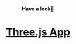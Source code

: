 <h4 align="center">Have a look👀</h4>
<h1 align="center"><a href="https://objectorienteddev07.github.io/FinalThree.js-Pr-1/">Three.js App</a></h1>
